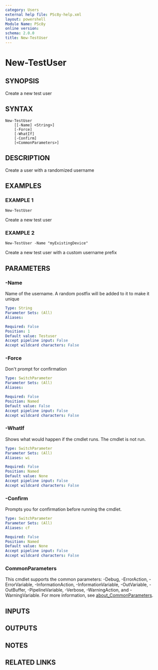 ```yaml
---
category: Users
external help file: PSc8y-help.xml
layout: powershell
Module Name: PSc8y
online version:
schema: 2.0.0
title: New-TestUser
---
```


# New-TestUser

## SYNOPSIS
Create a new test user

## SYNTAX

```
New-TestUser
	[[-Name] <String>]
	[-Force]
	[-WhatIf]
	[-Confirm]
	[<CommonParameters>]
```

## DESCRIPTION
Create a user with a randomized username

## EXAMPLES

### EXAMPLE 1
```
New-TestUser
```

Create a new test user

### EXAMPLE 2
```
New-TestUser -Name "myExistingDevice"
```

Create a new test user with a custom username prefix

## PARAMETERS

### -Name
Name of the username.
A random postfix will be added to it to make it unique

```yaml
Type: String
Parameter Sets: (All)
Aliases:

Required: False
Position: 1
Default value: Testuser
Accept pipeline input: False
Accept wildcard characters: False
```

### -Force
Don't prompt for confirmation

```yaml
Type: SwitchParameter
Parameter Sets: (All)
Aliases:

Required: False
Position: Named
Default value: False
Accept pipeline input: False
Accept wildcard characters: False
```

### -WhatIf
Shows what would happen if the cmdlet runs.
The cmdlet is not run.

```yaml
Type: SwitchParameter
Parameter Sets: (All)
Aliases: wi

Required: False
Position: Named
Default value: None
Accept pipeline input: False
Accept wildcard characters: False
```

### -Confirm
Prompts you for confirmation before running the cmdlet.

```yaml
Type: SwitchParameter
Parameter Sets: (All)
Aliases: cf

Required: False
Position: Named
Default value: None
Accept pipeline input: False
Accept wildcard characters: False
```

### CommonParameters
This cmdlet supports the common parameters: -Debug, -ErrorAction, -ErrorVariable, -InformationAction, -InformationVariable, -OutVariable, -OutBuffer, -PipelineVariable, -Verbose, -WarningAction, and -WarningVariable. For more information, see [about_CommonParameters](http://go.microsoft.com/fwlink/?LinkID=113216).

## INPUTS

## OUTPUTS

## NOTES

## RELATED LINKS

